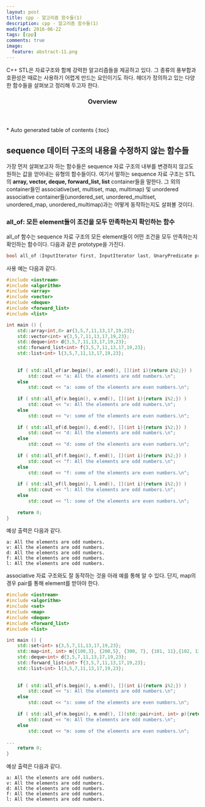```yaml
---
layout: post
title: cpp - 알고리즘 함수들(1)
description: cpp - 알고리즘 함수들(1)
modified: 2016-06-22
tags: [cpp]
comments: true
image:
  feature: abstract-11.png
---
```

C++ STL은 자료구조와 함께 강력한 알고리즘들을 제공하고 있다. 그 종류의 풍부함과 호환성은 때로는 사용하기 어렵게 만드는 요인이기도 하다. **<algorithm>** 헤더가 정의하고 있는 다양한 함수들을 살펴보고 정리해 두고자 한다.  

<section id="table-of-contents" class="toc">
  <header>
    <h3>Overview</h3>
  </header>
<div id="drawer" markdown="1">
*  Auto generated table of contents
{:toc}
</div>
</section><!-- /#table-of-contents -->

## sequence 데이터 구조의 내용을 수정하지 않는 함수들

가장 먼저 살펴보고자 하는 함수들은 sequence 자료 구조의 내부를 변경하지 않고도 원하는 값을 얻어내는 유형의 함수들이다. 여기서 말하는 sequence 자료 구조는 STL의 **array, vector, deque, forward_list, list** container들을 말한다. 그 외의 container들인  associative(set, multiset, map, multimap) 및 unordered associative container들(unordered_set, unordered_multiset, unordered_map, unordered_multimap)과는 어떻게 동작하는지도 살펴볼 것이다.

### all_of: 모든 element들이 조건을 모두 만족하는지 확인하는 함수

all_of 함수는 sequence 자료 구조의 모든 element들이 어떤 조건을 모두 만족하는지 확인하는 함수이다. 다음과 같은 prototype을 가진다. 

```cpp
bool all_of (InputIterator first, InputIterator last, UnaryPredicate pred);
```

사용 예는 다음과 같다. 

```cpp
#include <iostream>
#include <algorithm>
#include <array>
#include <vector>
#include <deque>
#include <forward_list>
#include <list>

int main () {
    std::array<int,8> ar{3,5,7,11,13,17,19,23};
    std::vector<int> v{3,5,7,11,13,17,19,23};
    std::deque<int> d{3,5,7,11,13,17,19,23};
    std::forward_list<int> f{3,5,7,11,13,17,19,23};
    std::list<int> l{3,5,7,11,13,17,19,23};
    
    
    if ( std::all_of(ar.begin(), ar.end(), [](int i){return i%2;}) )
        std::cout << "a: All the elements are odd numbers.\n";
    else
        std::cout << "a: some of the elements are even numbers.\n";
    
    if ( std::all_of(v.begin(), v.end(), [](int i){return i%2;}) )
        std::cout << "v: All the elements are odd numbers.\n";
    else
        std::cout << "v: some of the elements are even numbers.\n";
    
    if ( std::all_of(d.begin(), d.end(), [](int i){return i%2;}) )
        std::cout << "d: All the elements are odd numbers.\n";
    else
        std::cout << "d: some of the elements are even numbers.\n";
    
    if ( std::all_of(f.begin(), f.end(), [](int i){return i%2;}) )
        std::cout << "f: All the elements are odd numbers.\n";
    else
        std::cout << "f: some of the elements are even numbers.\n";
    
    if ( std::all_of(l.begin(), l.end(), [](int i){return i%2;}) )
        std::cout << "l: All the elements are odd numbers.\n";
    else
        std::cout << "l: some of the elements are even numbers.\n";
    
    return 0;
}
```

예상 출력은 다음과 같다. 

```
a: All the elements are odd numbers.
v: All the elements are odd numbers.
d: All the elements are odd numbers.
f: All the elements are odd numbers.
l: All the elements are odd numbers.
```

associative 자료 구조와도 잘 동작하는 것을 아래 예를 통해 알 수 있다. 단지, map의 경우 pair를 통해 element를 받아야 한다. 

```cpp
#include <iostream>
#include <algorithm>
#include <set>
#include <map>
#include <deque>
#include <forward_list>
#include <list>

int main () {
    std::set<int> s{3,5,7,11,13,17,19,23};
    std::map<int, int> m{{100,3}, {200,5}, {300, 7}, {101, 11},{102, 13}};
    std::deque<int> d{3,5,7,11,13,17,19,23};
    std::forward_list<int> f{3,5,7,11,13,17,19,23};
    std::list<int> l{3,5,7,11,13,17,19,23};
    
    
    if ( std::all_of(s.begin(), s.end(), [](int i){return i%2;}) )
        std::cout << "s: All the elements are odd numbers.\n";
    else
        std::cout << "s: some of the elements are even numbers.\n";
    
    if ( std::all_of(m.begin(), m.end(), [](std::pair<int, int> p){return p.second%2;}) )
        std::cout << "m: All the elements are odd numbers.\n";
    else
        std::cout << "m: some of the elements are even numbers.\n";
    
...
    return 0;
}
```

예상 출력은 다음과 같다. 

```
a: All the elements are odd numbers.
v: All the elements are odd numbers.
d: All the elements are odd numbers.
f: All the elements are odd numbers.
l: All the elements are odd numbers.
```
